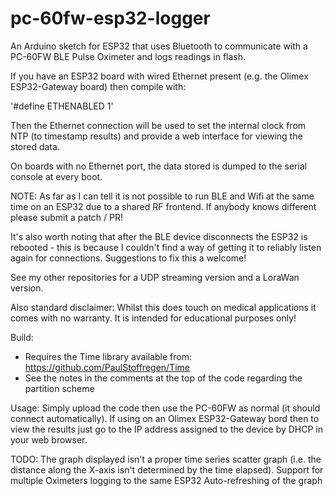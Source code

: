 # pc-60fw-esp32-logger
An Arduino sketch for ESP32 that uses Bluetooth to communicate with a PC-60FW BLE Pulse Oximeter and logs readings in flash.

If you have an ESP32 board with wired Ethernet present (e.g. the Olimex ESP32-Gateway board) then compile with:

'#define ETHENABLED  1'

Then the Ethernet connection will be used to set the internal clock from NTP (to timestamp results) and provide a web interface for viewing the stored data.

On boards with no Ethernet port, the data stored is dumped to the serial console at every boot.

NOTE: As far as I can tell it is not possible to run BLE and Wifi at the same time on an ESP32 due to a shared RF frontend. If anybody knows different please submit a patch / PR!

It's also worth noting that after the BLE device disconnects the ESP32 is rebooted - this is because I couldn't find a way of getting it to reliably listen again for connections. Suggestions to fix this a welcome!

See my other repositories for a UDP streaming version and a LoraWan version.

Also standard disclaimer: Whilst this does touch on medical applications it comes with no warranty. It is intended for educational purposes only!

Build:
* Requires the Time library available from: https://github.com/PaulStoffregen/Time
* See the notes in the comments at the top of the code regarding the partition scheme

Usage:
Simply upload the code then use the PC-60FW as normal (it should connect automatically).
If using on an Olimex ESP32-Gateway bord then to view the results just go to the IP address assigned to the device by DHCP in your web browser.

TODO:
The graph displayed isn't a proper time series scatter graph (i.e. the distance along the X-axis isn't determined by the time elapsed).
Support for multiple Oximeters logging to the same ESP32
Auto-refreshing of the graph

